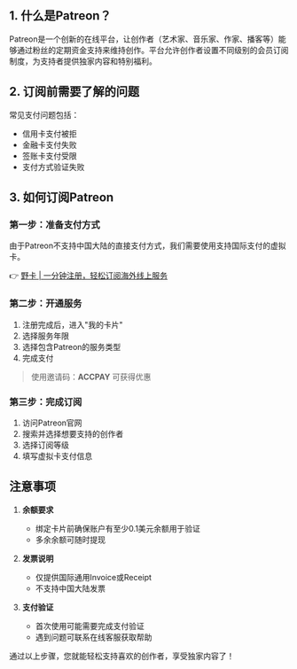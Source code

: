 ## 1. 什么是Patreon？

Patreon是一个创新的在线平台，让创作者（艺术家、音乐家、作家、播客等）能够通过粉丝的定期资金支持来维持创作。平台允许创作者设置不同级别的会员订阅制度，为支持者提供独家内容和特别福利。

## 2. 订阅前需要了解的问题

常见支付问题包括：
- 信用卡支付被拒
- 金融卡支付失败
- 签账卡支付受限
- 支付方式验证失败

## 3. 如何订阅Patreon

### 第一步：准备支付方式

由于Patreon不支持中国大陆的直接支付方式，我们需要使用支持国际支付的虚拟卡。

👉 [野卡 | 一分钟注册，轻松订阅海外线上服务](https://bit.ly/bewildcard)

### 第二步：开通服务

1. 注册完成后，进入"我的卡片"
2. 选择服务年限
3. 选择包含Patreon的服务类型
4. 完成支付

> 使用邀请码：**ACCPAY** 可获得优惠

### 第三步：完成订阅

1. 访问Patreon官网
2. 搜索并选择想要支持的创作者
3. 选择订阅等级
4. 填写虚拟卡支付信息

## 注意事项

1. **余额要求**
   - 绑定卡片前确保账户有至少0.1美元余额用于验证
   - 多余余额可随时提现

2. **发票说明**
   - 仅提供国际通用Invoice或Receipt
   - 不支持中国大陆发票

3. **支付验证**
   - 首次使用可能需要完成支付验证
   - 遇到问题可联系在线客服获取帮助

通过以上步骤，您就能轻松支持喜欢的创作者，享受独家内容了！